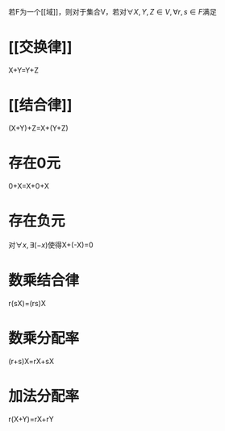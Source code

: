 若F为一个[[域]]，则对于集合V，若对$\forall X,Y,Z \in V,\forall r,s \in F$满足
# [[交换律]]
X+Y=Y+Z
# [[结合律]]
(X+Y)+Z=X+(Y+Z)
# 存在0元
0+X=X+0+X
# 存在负元
对$\forall x,\exists (-x)$使得X+(-X)=0
# 数乘结合律
r(sX)=(rs)X
# 数乘分配率
(r+s)X=rX+sX
# 加法分配率
r(X+Y)=rX+rY